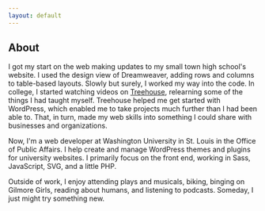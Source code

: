 ```yaml
---
layout: default
---
```


<div class="about" markdown="1">

## About

I got my start on the web making updates to my small town high school's website. I used the design view of Dreamweaver, adding rows and columns to table-based layouts. Slowly but surely, I worked my way into the code. In college, I started watching videos on [Treehouse](https://teamtreehouse.com), relearning some of the things I had taught myself. Treehouse helped me get started with WordPress, which enabled me to take projects much further than I had been able to. That, in turn, made my web skills into something I could share with businesses and organizations.

Now, I'm a web developer at Washington University in St. Louis in the Office of Public Affairs. I help create and manage WordPress themes and plugins for university websites. I primarily focus on the front end, working in Sass, JavaScript, SVG, and a little PHP.

Outside of work, I enjoy attending plays and musicals, biking, binging on Gilmore Girls, reading about humans, and listening to podcasts. Someday, I just might try something new.

</div>
